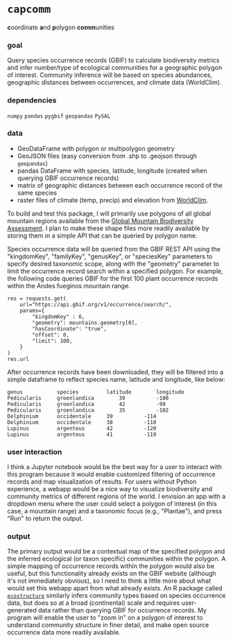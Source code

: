 # `capcomm`
**c**oordinate **a**nd **p**olygon **comm**unities

### goal
Query species occurrence records (GBIF) to calculate biodiversity metrics and infer number/type of ecological communities for a geographic polygon of interest. Community inference will be based on species abundances, geographic distances between occurrences, and climate data (WorldClim). 

### dependencies
`numpy`
`pandas`
`pygbif`
`geopandas`
`PySAL`

### data
- GeoDataFrame with polygon or multipolygon geometry
- GeoJSON files (easy conversion from .shp to .geojson through `geopandas`)
- pandas DataFrame with species, latitude, longitude (created when querying GBIF occurrence records)
- matrix of geographic distances between each occurrence record of the same species
- raster files of climate (temp, precip) and elevation from [WorldClim](https://www.worldclim.org/data/worldclim21.html).

To build and test this package, I will primarily use polygons of all global mountain regions available from the [Global Mountain Biodiversity Assessment](https://ilias.unibe.ch/goto.php?target=file_1047348). I plan to make these shape files more readily available by storing them in a simple API that can be queried by polygon name.

Species occurrence data will be queried from the GBIF REST API using the "kingdomKey", "familyKey", "genusKey", or "speciesKey" parameters to specify desired taxonomic scope, along with the "geometry" parameter to limit the occurrence record search within a specified polygon. For example, the following code queries GBIF for the first 100 plant occurrence records within the Andes fueginos mountain range.

```
res = requests.get(
    url="https://api.gbif.org/v1/occurrence/search/",
    params={
        "kingdomKey" : 6, 
        "geometry": mountains.geometry[0],
        "hasCoordinate": "true",
        "offset": 0,
        "limit": 100,
    }
)
res.url
```

After occurrence records have been downloaded, they will be filtered into a simple dataframe to reflect species name, latitude and longitude, like below:

```
genus 			species 		latitude		longitude
Pedicularis		groenlandica		39			-100
Pedicularis		groenlandica		42			-99
Pedicularis		groenlandica		35			-102
Delphinium		occidentale		39			-114
Delphinium		occidentale		38			-110
Lupinus			argenteus		42			-120
Lupinus			argenteus		41			-119
```

### user interaction
I think a Jupyter notebook would be the best way for a user to interact with this program because it would enable customized filtering of occurrence records and  map visualization of results. For users without Python experience, a webapp would be a nice way to visualize biodiversity and community metrics of different regions of the world. I envision an app with a dropdown menu where the user could select a polygon of interest (in this case, a mountain range) and a taxonomic focus (e.g., "Plantae"), and press "Run" to return the output. 

### output
The primary output would be a contextual map of the specified polygon and the inferred ecological (or taxon specific) communities within the polygon. A simple mapping of occurrence records within the polygon would also be useful, but this functionality already exists on the GBIF website (although it's not immediately obvious), so I need to think a little more about what would set this webapp apart from what already exists. An R package called [`ecostructure`](https://github.com/kkdey/ecostructure) similarly infers community types based on species occurrence data, but does so at a broad (continental) scale and requires user-generated data rather than querying GBIF for occurrence records. My program will enable the user to "zoom in" on a polygon of interest to understand community structure in finer detail, and make open source occurrence data more readily available.